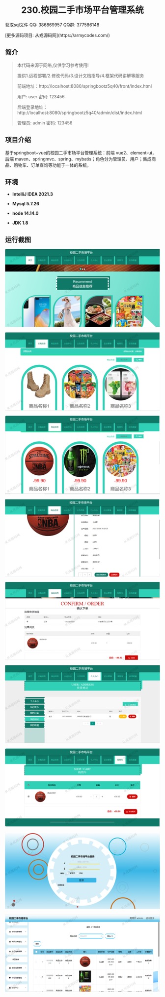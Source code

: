 <p><h1 align="center">230.校园二手市场平台管理系统</h1></p>

<p> 获取sql文件 QQ: 386869957 QQ群: 377586148 </p>
<p> [更多源码项目: 从戎源码网](https://armycodes.com/) </p>

## 简介

> 本代码来源于网络,仅供学习参考使用!
>
> 提供1.远程部署/2.修改代码/3.设计文档指导/4.框架代码讲解等服务
>
> 前端地址：http://localhost:8080/springbootz5q40/front/index.html
>
> 用户: user   密码: 123456
> 
> 后端登录地址：http://localhost:8080/springbootz5q40/admin/dist/index.html
>
> 管理员: admin   密码: 123456
>

## 项目介绍
基于springboot+vue的校园二手市场平台管理系统：前端 vue2、element-ui，后端 maven、springmvc、spring、mybatis；角色分为管理员、用户；集成商品、购物车、订单查询等功能于一体的系统。


## 环境

- <b>IntelliJ IDEA 2021.3</b>

- <b>Mysql 5.7.26</b>

- <b>node 14.14.0</b>

- <b>JDK 1.8</b>

## 运行截图
![](screenshot/1.png)

![](screenshot/2.png)

![](screenshot/3.png)

![](screenshot/4.png)

![](screenshot/5.png)

![](screenshot/6.png)

![](screenshot/7.png)

![](screenshot/8.png)

![](screenshot/9.png)